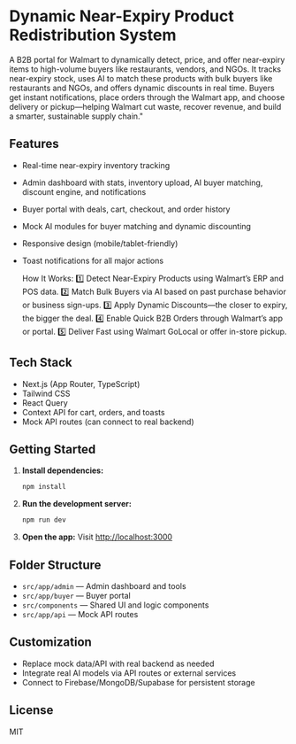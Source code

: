 # Dynamic Near-Expiry Product Redistribution System

A B2B portal for Walmart to dynamically detect, price, and offer near-expiry items to high-volume buyers like restaurants, vendors, and NGOs.
It tracks near-expiry stock, uses AI to match these products with bulk buyers like restaurants and NGOs, and offers dynamic discounts in real time. Buyers get instant notifications, place orders through the Walmart app, and choose delivery or pickup—helping Walmart cut waste, recover revenue, and build a smarter, sustainable supply chain."

## Features
- Real-time near-expiry inventory tracking
- Admin dashboard with stats, inventory upload, AI buyer matching, discount engine, and notifications
- Buyer portal with deals, cart, checkout, and order history
- Mock AI modules for buyer matching and dynamic discounting
- Responsive design (mobile/tablet-friendly)
- Toast notifications for all major actions

  How It Works:
1️⃣ Detect Near-Expiry Products using Walmart’s ERP and POS data.
2️⃣ Match Bulk Buyers via AI based on past purchase behavior or business sign-ups.
3️⃣ Apply Dynamic Discounts—the closer to expiry, the bigger the deal.
4️⃣ Enable Quick B2B Orders through Walmart’s app or portal.
5️⃣ Deliver Fast using Walmart GoLocal or offer in-store pickup.


## Tech Stack
- Next.js (App Router, TypeScript)
- Tailwind CSS
- React Query
- Context API for cart, orders, and toasts
- Mock API routes (can connect to real backend)

## Getting Started
1. **Install dependencies:**
   ```bash
   npm install
   ```
2. **Run the development server:**
   ```bash
   npm run dev
   ```
3. **Open the app:**
   Visit [http://localhost:3000](http://localhost:3000)

## Folder Structure
- `src/app/admin` — Admin dashboard and tools
- `src/app/buyer` — Buyer portal
- `src/components` — Shared UI and logic components
- `src/app/api` — Mock API routes

## Customization
- Replace mock data/API with real backend as needed
- Integrate real AI models via API routes or external services
- Connect to Firebase/MongoDB/Supabase for persistent storage

## License
MIT

